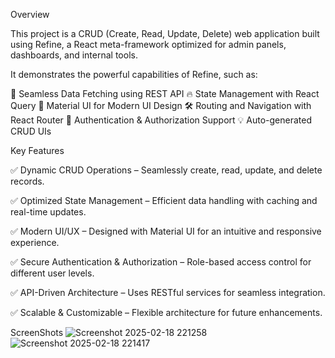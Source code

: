 Overview 

This project is a CRUD (Create, Read, Update, Delete) web application built using Refine, a React meta-framework optimized for admin panels, dashboards, and internal tools.

It demonstrates the powerful capabilities of Refine, such as:

🚀 Seamless Data Fetching using REST API
🔥 State Management with React Query
🎨 Material UI for Modern UI Design
🛠 Routing and Navigation with React Router
🔑 Authentication & Authorization Support
💡 Auto-generated CRUD UIs

Key Features


✅ Dynamic CRUD Operations – Seamlessly create, read, update, and delete records.

✅ Optimized State Management – Efficient data handling with caching and real-time updates.

✅ Modern UI/UX – Designed with Material UI for an intuitive and responsive experience.

✅ Secure Authentication & Authorization – Role-based access control for different user levels.

✅ API-Driven Architecture – Uses RESTful services for seamless integration.

✅ Scalable & Customizable – Flexible architecture for future enhancements.

ScreenShots
![Screenshot 2025-02-18 221258](https://github.com/user-attachments/assets/d100dd5e-e7c0-4827-976c-57f0e32d4e1c)
![Screenshot 2025-02-18 221417](https://github.com/user-attachments/assets/244aba73-0735-48de-b1de-75943fee9460)




